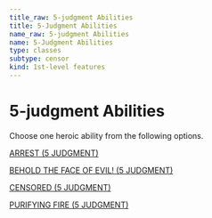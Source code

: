 ```yaml
---
title_raw: 5-judgment Abilities
title: 5-Judgment Abilities
name_raw: 5-judgment Abilities
name: 5-Judgment Abilities
type: classes
subtype: censor
kind: 1st-level features
---
```


# 5-judgment Abilities

Choose one heroic ability from the following options.

[ARREST (5 JUDGMENT)](./Arrest.md)

[BEHOLD THE FACE OF EVIL! (5 JUDGMENT)](./Behold%20The%20Face%20Of%20Evil.md)

[CENSORED (5 JUDGMENT)](./Censored.md)

[PURIFYING FIRE (5 JUDGMENT)](./Purifying%20Fire.md)

